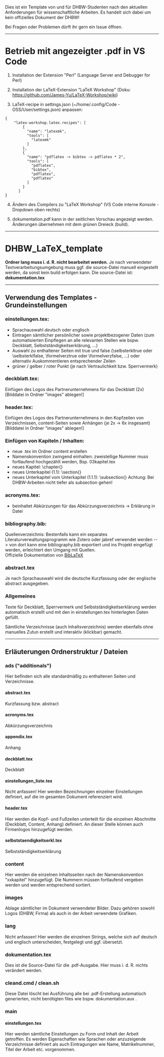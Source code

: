 Dies ist ein Template von und für DHBW-Studenten nach den aktuellen Anforderungen für wissenschaftliche Arbeiten. Es handelt sich dabei um kein offizielles Dokument der DHBW!

Bei Fragen oder Problemen dürft ihr gern ein Issue öffnen.
_____________________________
# Betrieb mit angezeigter .pdf in VS Code
1. Installation der Extension "Perl" (Language Server and Debugger for Perl)

2. Installation der LaTeX-Extension "LaTeX Workshop" (Doku: https://github.com/James-Yu/LaTeX-Workshop/wiki)

3. LaTeX-recipe in settings.json (~/home/.config/Code - OSS/User/settings.json) anpassen: 

``` 
{
    "latex-workshop.latex.recipes": [
        {
          "name": "latexmk",
          "tools": [
            "latexmk"
          ]
        },
        {
          "name": "pdflatex -> bibtex -> pdflatex * 2",
          "tools": [
            "pdflatex",
            "bibtex",
            "pdflatex",
            "pdflatex"
          ]
        }
      ]
}
``` 

4. Ändern des Compilers zu "LaTeX Workshop" (VS Code interne Konsole - Dropdown oben rechts)

5. dokumentation.pdf kann in der seitlichen Vorschau angezeigt werden. Änderungen übernehmen mit dem grünen Dreieck (build).
_______________________
# DHBW_LaTeX_template

**Ordner lang muss i. d. R. nicht bearbeitet werden.**
Je nach verwendeter Textverarbeitungsumgebung muss ggf. die source-Datei manuell eingestellt werden, da sonst kein build erfolgen kann. 
Die source-Datei ist: **dokumentation.tex**
_______________________
## Verwendung des Templates - Grundeinstellungen

### einstellungen.tex:
- Sprachauswahl *de*utsch oder *en*glisch
- Eintragen sämtlicher persönlicher sowie projektbezogener Daten (zum automatisierten Einpflegen an alle relevanten Stellen wie bspw. Deckblatt, Selbstständigkeitserklärung, ...)
- Auswahl zu enthaltener Seiten mit true und false (\selbsterkltrue oder \selbsterklfalse, \formelverztrue oder \formelverzfalse, ...) oder alternativ Auskommentieren entsprechender Zeilen
- grüner / gelber / roter Punkt (je nach Vertraulichkeit bzw. Sperrvermerk)

### deckblatt.tex:
Einfügen des Logos des Partnerunternehmens für das Deckblatt (2x) [Bilddatei in Ordner "images" ablegen!]

### header.tex:
Einfügen des Logos des Partnerunternehmens in den Kopfzeilen von Verzeichnissen, content-Seiten sowie Anhängen (je 2x -> 6x insgesamt) [Bilddatei in Ordner "images" ablegen!]

### Einfügen von Kapiteln / Inhalten:
- neue .tex im Ordner content erstellen
- Namenskonvention zwingend einhalten: zweistellige Nummer muss fortlaufend hochgezählt werden, Bsp. 03kapitel.tex 
- neues Kapitel: \chapter{}
- neues Unterkapitel (1.1): \section{}
- neues Unterkapitel vom Unterkapitel (1.1.1): \subsection{}
Achtung: Bei DHBW-Arbeiten nicht tiefer als subsection gehen!
  
### acronyms.tex:
- beinhaltet Abkürzungen für das Abkürzungsverzeichnis -> Erklärung in Datei

### bibliography.bib:
Quellenverzeichnis: Bestenfalls kann ein separates Literaturverwaltungsprogramm wie Zotero oder jabref verwendet werden --> von dort kann eine bibliography.bib exportiert und ins Projekt eingefügt werden, erleichtert den Umgang mit Quellen. <br>
Offizielle Dokumentation von [BibLaTeX](https://mirror.informatik.hs-fulda.de/tex-archive/info/translations/biblatex/de/biblatex-de-Benutzerhandbuch.pdf#9)

### abstract.tex
Je nach Sprachauswahl wird die deutsche Kurzfassung oder der englische abstract ausgegeben.

### Allgemeines

Texte für Deckblatt, Sperrvermerk und Selbstständigkeitserklärung werden automatisch erstellt und mit den in einstellungen.tex hinterlegten Daten gefüllt.

Sämtliche Verzeichnisse (auch Inhaltsverzeichnis) werden ebenfalls ohne manuelles Zutun erstellt und interaktiv (klickbar) gemacht.

-------------------------------------
## Erläuterungen Ordnerstruktur / Dateien
### ads ("additionals")
Hier befinden sich alle standardmäßig zu enthaltenen Seiten und Verzeichnisse.

#### abstract.tex
Kurzfassung bzw. abstract

#### acronyms.tex
Abkürzungsverzeichnis

#### appendix.tex
Anhang

#### deckblatt.tex
Deckblatt

#### einstellungen_liste.tex
Nicht anfassen! Hier werden Bezeichnungen einzelner Einstellungen definiert, auf die im gesamten Dokument referenziert wird.

#### header.tex
Hier werden die Kopf- und Fußzeilen unterteilt für die einzelnen Abschnitte (Deckblatt, Content, Anhang) definiert. An dieser Stelle können auch Firmenlogos hinzugefügt werden.

#### selbststaendigkeitserkl.tex
Selbstständigkeitserklärung

### content
Hier werden die einzelnen Inhaltsseiten nach der Namenskonvention "xxkapitel" hinzugefügt. Die Nummern müssen fortlaufend vergeben werden und werden entsprechend sortiert.

### images
Ablage sämtlicher im Dokument verwendeter Bilder. Dazu gehören sowohl Logos (DHBW, Firma) als auch in der Arbeit verwendete Grafiken.

### lang
Nicht anfassen! Hier werden die einzelnen Strings, welche sich auf deutsch und englisch unterscheiden, festgelegt und ggf. übersetzt.

### dokumentation.tex
Dies ist die Source-Datei für die .pdf-Ausgabe. Hier muss i. d. R. nichts verändert werden.

### cleand.cmd / clean.sh
Diese Datei löscht bei Ausführung alle bei .pdf-Erstellung automatisch generierten, nicht benötigten files wie bspw. dokumentation.aux .

### main
#### einstellungen.tex
Hier werden sämtliche Einstellungen zu Form und Inhalt der Arbeit getroffen. Es werden Eigenschaften wie Sprachen oder anzuzeigende Verzeichnisse definiert als auch Eintragungen wie Name, Matrikelnummer, Titel der Arbeit etc. vorgenommen.

